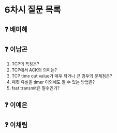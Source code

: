 # 6차시 질문 목록

## ❓ 배미혜


## ❓ 이남곤

1. TCP의 특징은?
2. TCP에서 ACK의 의미는?
3. TCP time out value가 매우 작거나 큰 경우의 문제점은?
4. 패킷 유실을 timer 이외에도 알 수 있는 방법은?
5. fast transmit은 필수인가?

## ❓ 이예은


## ❓ 이채림
